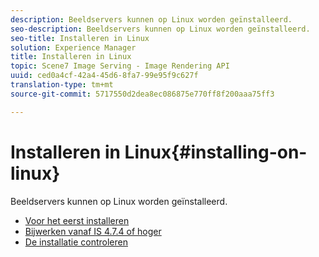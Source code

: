 ```yaml
---
description: Beeldservers kunnen op Linux worden geïnstalleerd.
seo-description: Beeldservers kunnen op Linux worden geïnstalleerd.
seo-title: Installeren in Linux
solution: Experience Manager
title: Installeren in Linux
topic: Scene7 Image Serving - Image Rendering API
uuid: ced0a4cf-42a4-45d6-8fa7-99e95f9c627f
translation-type: tm+mt
source-git-commit: 5717550d2dea8ec086875e770ff8f200aaa75ff3

---
```



# Installeren in Linux{#installing-on-linux}

Beeldservers kunnen op Linux worden geïnstalleerd.

* [Voor het eerst installeren](t-first-install-lin.md)
* [Bijwerken vanaf IS 4.7.4 of hoger](t-update-lin.md)
* [De installatie controleren](t-verify-install-lin.md)
